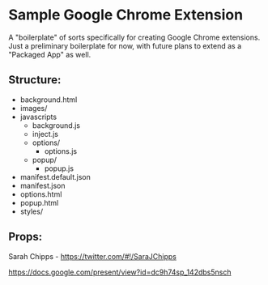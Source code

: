 Sample Google Chrome Extension
========

A "boilerplate" of sorts specifically for creating Google Chrome extensions. Just a preliminary boilerplate for now, with future plans to extend as a "Packaged App" as well.

Structure:
--------

*   background.html
*   images/
*   javascripts
    * background.js
    * inject.js
    * options/
        * options.js
    * popup/
        * popup.js
*   manifest.default.json
*   manifest.json
*   options.html
*   popup.html
*   styles/

Props:
--------

Sarah Chipps - https://twitter.com/#!/SaraJChipps

https://docs.google.com/present/view?id=dc9h74sp_142dbs5nsch
